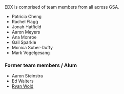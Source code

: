 EDX is comprised of team members from all across GSA.

* Patricia Cheng
* Rachel Flagg
* Jonah Hatfield
* Aaron Meyers
* Ana Monroe
* Gail Sparkle
* Monica Suber-Duffy
* Mark Vogelgesang

### Former team members / Alum

* Aaron Steinstra
* Ed Walters
* [Ryan Wold](https://github.com/ryanwoldatwork)
